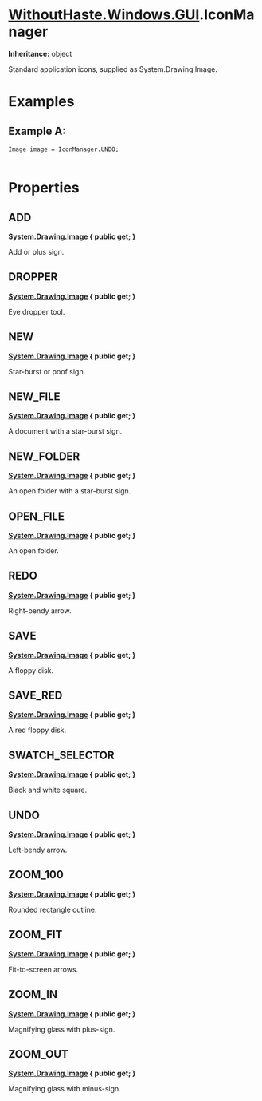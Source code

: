 # [WithoutHaste.Windows.GUI](TableOfContents.WithoutHaste.Windows.GUI.md).IconManager

**Inheritance:** object  

Standard application icons, supplied as System.Drawing.Image.  

# Examples

## Example A:


```
Image image = IconManager.UNDO;
  
```  

# Properties

## ADD

**[System.Drawing.Image](https://docs.microsoft.com/en-us/dotnet/api/system.drawing.image) { public get; }**  

Add or plus sign.  

## DROPPER

**[System.Drawing.Image](https://docs.microsoft.com/en-us/dotnet/api/system.drawing.image) { public get; }**  

Eye dropper tool.  

## NEW

**[System.Drawing.Image](https://docs.microsoft.com/en-us/dotnet/api/system.drawing.image) { public get; }**  

Star-burst or poof sign.  

## NEW_FILE

**[System.Drawing.Image](https://docs.microsoft.com/en-us/dotnet/api/system.drawing.image) { public get; }**  

A document with a star-burst sign.  

## NEW_FOLDER

**[System.Drawing.Image](https://docs.microsoft.com/en-us/dotnet/api/system.drawing.image) { public get; }**  

An open folder with a star-burst sign.  

## OPEN_FILE

**[System.Drawing.Image](https://docs.microsoft.com/en-us/dotnet/api/system.drawing.image) { public get; }**  

An open folder.  

## REDO

**[System.Drawing.Image](https://docs.microsoft.com/en-us/dotnet/api/system.drawing.image) { public get; }**  

Right-bendy arrow.  

## SAVE

**[System.Drawing.Image](https://docs.microsoft.com/en-us/dotnet/api/system.drawing.image) { public get; }**  

A floppy disk.  

## SAVE_RED

**[System.Drawing.Image](https://docs.microsoft.com/en-us/dotnet/api/system.drawing.image) { public get; }**  

A red floppy disk.  

## SWATCH_SELECTOR

**[System.Drawing.Image](https://docs.microsoft.com/en-us/dotnet/api/system.drawing.image) { public get; }**  

Black and white square.  

## UNDO

**[System.Drawing.Image](https://docs.microsoft.com/en-us/dotnet/api/system.drawing.image) { public get; }**  

Left-bendy arrow.  

## ZOOM_100

**[System.Drawing.Image](https://docs.microsoft.com/en-us/dotnet/api/system.drawing.image) { public get; }**  

Rounded rectangle outline.  

## ZOOM_FIT

**[System.Drawing.Image](https://docs.microsoft.com/en-us/dotnet/api/system.drawing.image) { public get; }**  

Fit-to-screen arrows.  

## ZOOM_IN

**[System.Drawing.Image](https://docs.microsoft.com/en-us/dotnet/api/system.drawing.image) { public get; }**  

Magnifying glass with plus-sign.  

## ZOOM_OUT

**[System.Drawing.Image](https://docs.microsoft.com/en-us/dotnet/api/system.drawing.image) { public get; }**  

Magnifying glass with minus-sign.  

